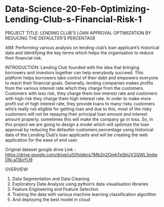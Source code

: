 # Data-Science-20-Feb-Optimizing-Lending-Club-s-Financial-Risk-1

PROJECT TITLE: 
LENDING CLUB'S LOAN APPROVAL OPTIMIZATION BY REDUCING THE DEFAULTER’S PERCENTAGE

AIM: 
Performing various analysis on lending club’s loan applicant’s historical data and identifying the key terms which helps the organisation to reduce their financial risk. 

INTRODUCTION:
	Lending Club founded with the idea that bringing borrowers and investors together can help everybody succeed. This platform helps borrowers take control of their debt and empowers everyone to reach their financial goals. Generally, lending companies makes profits from the various interest rate which they charge from the customers. Customers with less risk, they charge them low interest rate and customers with high risk they charge them high interest rate.  In order to make more profit out of high interest rate, they provide loans to many risky customers who’s really not eligible for getting loan and due to this, most of the risky customers will not be repaying their principal loan amount and interest amount properly. sometimes this will make the company go in loss.   So, in this project we are going to design a model which will optimize the loan approval by reducing the defaulter customers percentage using historical data of the Lending Club’s loan applicants and will be creating the web application for the ease of end user.

Original dataset google drive Link : https://drive.google.com/drive/u/0/folders/1Mb2n2OmkTeSbUV2QWL3ndwDN-aTBqYU9

OVERVIEW:
  1. Data Segmentation and Data Cleaning
  2. Exploratory Data Analysis using python’s data visualisation libraries
  3. Feature Engineering and Feature Selection
  4. Training the data with various machine learning classification algorithm
  5. And deploying the best model in cloud
